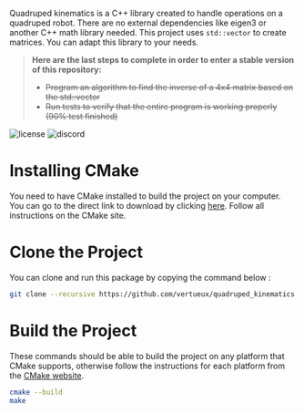 Quadruped kinematics is a C++ library created to handle operations on a quadruped robot. There are no external dependencies like eigen3 or another C++ math library needed.
This project uses `std::vector` to create matrices. You can adapt this library to your needs.

> **Here are the last steps to complete in order to enter a stable version of this repository:**
> * ~~Program an algorithm to find the inverse of a 4x4 matrix based on the std::vector~~
> * ~~Run tests to verify that the entire program is working properly (90% test finished)~~

![license](https://img.shields.io/badge/license-MIT-important)
![discord](https://img.shields.io/badge/Contact%20me%20on%20Discord-now%239470-informational)

# Installing CMake 
You need to have CMake installed to build the project on your computer. You can go to the direct link to download by clicking [here](https://cmake.org/download/). Follow all instructions on the CMake site.

# Clone the Project
You can clone and run this package by copying the command below :
```bash
git clone --recursive https://github.com/vertueux/quadruped_kinematics.git
```

# Build the Project
These commands should be able to build the project on any platform that CMake supports, otherwise follow the instructions for each platform from the [CMake website](https://cmake.org).
```bash
cmake --build
make 
```

